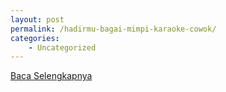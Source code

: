 ```yaml
---
layout: post
permalink: /hadirmu-bagai-mimpi-karaoke-cowok/
categories:
    - Uncategorized
---
```


[Baca Selengkapnya](/09)